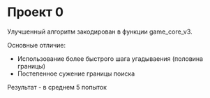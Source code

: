 # Проект 0

Улучшенный алгоритм закодирован в функции game_core_v3. 

Основные отличие:

* Использование более быстрого шага угадываения (половина границы)
* Постепенное сужение границы поиска

Результат - в среднем 5 попыток